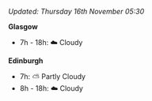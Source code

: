 *Updated: Thursday 16th November 05:30*

**Glasgow**

* 7h - 18h: :cloud: Cloudy

**Edinburgh**

* 7h: :partly_sunny: Partly Cloudy
* 8h - 18h: :cloud: Cloudy
